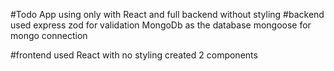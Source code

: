 #Todo App using only with React and full backend without styling
#backend
used express
zod for validation
MongoDb as the database
mongoose for mongo connection

#frontend
used React with no styling
created 2 components
